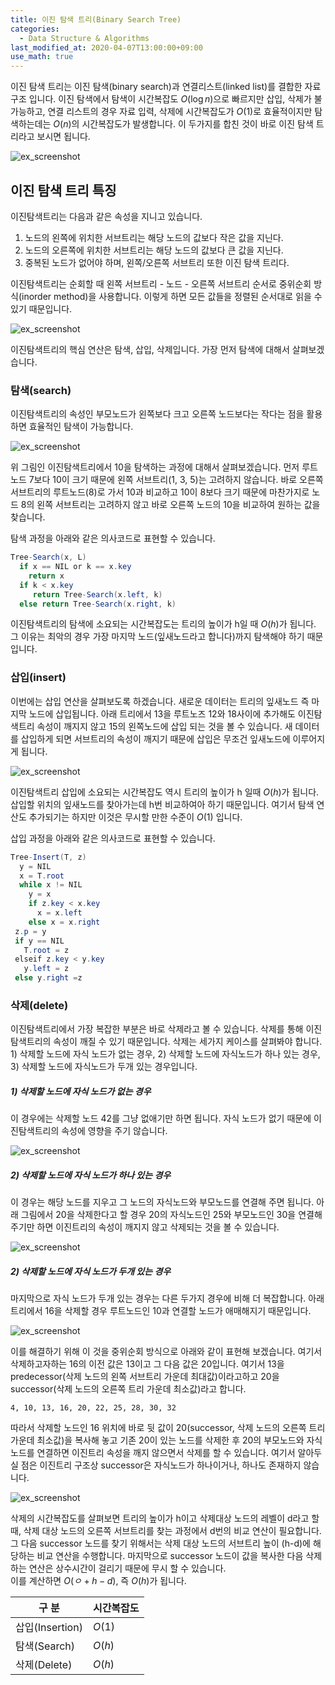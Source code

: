 ```yaml
---
title: 이진 탐색 트리(Binary Search Tree)
categories: 
  - Data Structure & Algorithms
last_modified_at: 2020-04-07T13:00:00+09:00
use_math: true
---
```


이진 탐색 트리는 이진 탐색(binary search)과 연결리스트(linked list)를 결합한 자료구조 입니다. 이진 탐색에서 탐색이 시간복잡도 $O(\log{n})$으로 빠르지만 삽입, 삭제가 불가능하고, 연결 리스트의 경우 자료 입력, 삭제에 시간복잡도가 $O(1)$로 효율적이지만 탐색하는데는 $O(n)$의 시간복잡도가 발생합니다. 이 두가지를 합친 것이 바로 이진 탐색 트리라고 보시면 됩니다.  


![ex_screenshot](https://i.imgur.com/mDq4RGo.png)


## 이진 탐색 트리 특징  

이진탐색트리는 다음과 같은 속성을 지니고 있습니다.  


1. 노드의 왼쪽에 위치한 서브트리는 해당 노드의 값보다 작은 값을 지닌다.
2. 노드의 오른쪽에 위치한 서브트리는 해당 노드의 값보다 큰 값을 지닌다.
3. 중복된 노드가 없어야 하며, 왼쪽/오른쪽 서브트리 또한 이진 탐색 트리다.


이진탐색트리는 순회할 때 왼쪽 서브트리 - 노드 - 오른쪽 서브트리 순서로 중위순회 방식(inorder method)을 사용합니다. 이렇게 하면 모든 값들을 정렬된 순서대로 읽을 수 있기 때문입니다.  


![ex_screenshot](https://i.imgur.com/xMpPqpS.png)


이진탐색트리의 핵심 연산은 탐색, 삽입, 삭제입니다. 가장 먼저 탐색에 대해서 살펴보겠습니다.  


### 탐색(search)  

이진탐색트리의 속성인 부모노드가 왼쪽보다 크고 오른쪽 노드보다는 작다는 점을 활용하면 효율적인 탐색이 가능합니다.  


![ex_screenshot](https://i.imgur.com/HigWQGN.png)


위 그림인 이진탐색트리에서 10을 탐색하는 과정에 대해서 살펴보겠습니다. 먼저 루트노드 7보다 10이 크기 때문에 왼쪽 서브트리(1, 3, 5)는 고려하지 않습니다. 바로 오른쪽 서브트리의 루트노드(8)로 가서 10과 비교하고 10이 8보다 크기 때문에 마찬가지로 노드 8의 왼쪽 서브트리는 고려하지 않고 바로 오른쪽 노드의 10을 비교하여 원하는 값을 찾습니다.  


탐색 과정을 아래와 같은 의사코드로 표현할 수 있습니다.  


```java
Tree-Search(x, L)
  if x == NIL or k == x.key
    return x
  if k < x.key
     return Tree-Search(x.left, k)
  else return Tree-Search(x.right, k)
```


이진탐색트리의 탐색에 소요되는 시간복잡도는 트리의 높이가 h일 때 $O(h)$가 됩니다. 그 이유는 최악의 경우 가장 마지막 노드(잎새노드라고 합니다)까지 탐색해야 하기 때문입니다.  


### 삽입(insert)  

이번에는 삽입 연산을 살펴보도록 하겠습니다. 새로운 데이터는 트리의 잎새노드 즉 마지막 노드에 삽입됩니다. 아래 트리에서 13을 루트노즈 12와 18사이에 추가해도 이진탐색트리 속성이 깨지지 않고 15의 왼쪽노드에 삽입 되는 것을 볼 수 있습니다. 새 데이터를 삽입하게 되면 서브트리의 속성이 깨지기 때문에 삽입은 무조건 잎새노드에 이루어지게 됩니다.  


![ex_screenshot](https://i.imgur.com/ULG5AJn.png)


이진탐색트리 삽입에 소요되는 시간복잡도 역시 트리의 높이가 h 일때 $O(h)$가 됩니다. 삽입할 위치의 잎새노드를 찾아가는데 h번 비교하여아 하기 때문입니다. 여기서 탐색 연산도 추가되기는 하지만 이것은 무시할 만한 수준이 $O(1)$ 입니다.  


삽입 과정을 아래와 같은 의사코드로 표현할 수 있습니다.  


```java
Tree-Insert(T, z)
  y = NIL
  x = T.root
  while x != NIL
    y = x
    if z.key < x.key
      x = x.left
    else x = x.right
 z.p = y
 if y == NIL
   T.root = z
 elseif z.key < y.key
   y.left = z
 else y.right =z
```


### 삭제(delete)  

이진탐색트리에서 가장 복잡한 부분은 바로 삭제라고 볼 수 있습니다. 삭제를 통해 이진탐색트리의 속성이 깨질 수 있기 때문입니다. 삭제는 세가지 케이스를 살펴봐야 합니다. 1) 삭제할 노드에 자식 노드가 없는 경우, 2) 삭제할 노드에 자식노드가 하나 있는 경우, 3) 삭제할 노드에 자식노드가 두개 있는 경우입니다.  

##### 1) 삭제할 노드에 자식 노드가 없는 경우  


이 경우에는 삭제할 노드 42를 그냥 없애기만 하면 됩니다. 자식 노드가 없기 때문에 이진탐색트리의 속성에 영향을 주기 않습니다.  


![ex_screenshot](https://i.imgur.com/w6N9hGq.png)


##### 2) 삭제할 노드에 자식 노드가 하나 있는 경우  


이 경우는 해당 노드를 지우고 그 노드의 자식노드와 부모노드를 연결해 주면 됩니다. 아래 그림에서 20을 삭제한다고 할 경우 20의 자식노드인 25와 부모노드인 30을 연결해주기만 하면 이진트리의 속성이 깨지지 않고 삭제되는 것을 볼 수 있습니다.  


![ex_screenshot](https://i.imgur.com/aREKH8O.png)


##### 2) 삭제할 노드에 자식 노드가 두개 있는 경우  


마지막으로 자식 노드가 두개 있는 경우는 다른 두가지 경우에 비해 더 복잡합니다. 아래 트리에서 16을 삭제할 경우 루트노드인 10과 연결할 노드가 애매해지기 때문입니다.  


![ex_screenshot](https://i.imgur.com/xAH8dHm.png)


이를 해결하기 위해 이 것을 중위순회 방식으로 아래와 같이 표현해 보겠습니다. 여기서 삭제하고자하는 16의 이전 값은 13이고 그 다음 값은 20입니다. 여기서 13을 predecessor(삭제 노드의 왼쪽 서브트리 가운데 최대값)이라고하고 20을 successor(삭제 노드의 오른쪽 트리 가운데 최소값)라고 합니다.  

```
4, 10, 13, 16, 20, 22, 25, 28, 30, 32
```


따라서 삭제할 노드인 16 위치에 바로 뒷 값이 20(successor, 삭제 노드의 오른쪽 트리 가운데 최소값)을 복사해 놓고 기존 20이 있는 노드를 삭제한 후 20의 부모노드와 자식노드를 연결하면 이진트리 속성을 깨지 않으면서 삭제를 할 수 있습니다. 여기서 알아두실 점은 이진트리 구조상 successor은 자식노드가 하나이거나, 하나도 존재하지 않습니다.  


![ex_screenshot](https://i.imgur.com/YgvjBS5.png)


삭제의 시간복잡도를 살펴보면 트리의 높이가 h이고 삭제대상 노드의 레벨이 d라고 할때, 삭제 대상 노드의 오른쪽 서브트리를 찾는 과정에서 d번의 비교 연산이 필요합니다. 그 다음 successor 노드를 찾기 위해서는 삭제 대상 노드의 서브트리 높이 (h-d)에 해당하는 비교 연산을 수행합니다. 마지막으로 successor 노드이 값을 복사한 다음 삭제하는 연산은 상수시간이 걸리기 때문에 무시 할 수 있습니다.   
이를 계산하면 $O(ㅇ+h-d)$, 즉 $O(h)$가 됩니다.  


| 구  분         | 시간복잡도        | 
|----------------|-----------------|
|       삽입(Insertion)         |      $O(1)$          |  
|       탐색(Search)         |      $O(h)$          |   
|       삭제(Delete)         |      $O(h)$          |   

